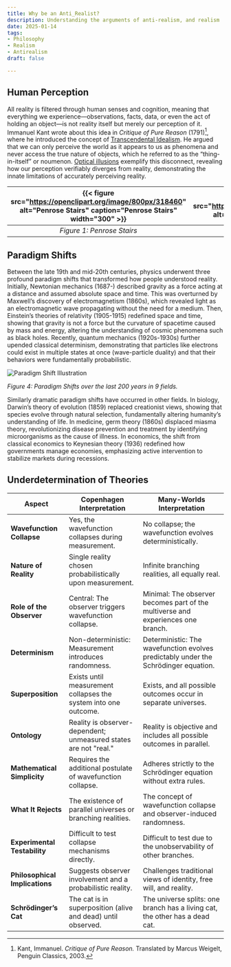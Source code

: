 ```yaml
---
title: Why be an Anti_Realist?
description: Understanding the arguments of anti-realism, and realism
date: 2025-01-14
tags:
- Philosophy
- Realism
- Antirealism
draft: false

---
```


## Human Perception
All reality is filtered through human senses and cognition, meaning that everything we experience—observations, facts, data, or even the act of holding an object—is not reality itself but merely our perception of it. Immanuel Kant wrote about this idea in *Critique of Pure Reason* (1791)[^1], where he introduced the concept of [Transcendental Idealism](https://plato.stanford.edu/entries/kant-transcendental-idealism/). He argued that we can only perceive the world as it appears to us as phenomena and never access the true nature of objects, which he referred to as the “thing-in-itself” or noumenon. [Optical illusions](https://en.wikipedia.org/wiki/Optical_illusion) exemplify this disconnect, revealing how our perception verifiably diverges from reality, demonstrating the innate limitations of accurately perceiving reality.

| {{< figure src="https://openclipart.org/image/800px/318460" alt="Penrose Stairs" caption="Penrose Stairs" width="300" >}} | {{< figure src="https://upload.wikimedia.org/wikipedia/commons/e/ea/Poggendorff_illusion.svg" alt="Poggendorff Illusion" caption="Poggendorff Illusion" width="300" >}} | {{< figure src="https://upload.wikimedia.org/wikipedia/commons/thumb/2/2e/Benham%27s_Disc.svg/1280px-Benham%27s_Disc.svg.png" alt="Benham's Disc" caption="Benham's Disc" width="300" >}} |
|:----------------------------------------------------------------------------------------------------------------------:|:------------------------------------------------------------------------------------------------------------------------------:|:-----------------------------------------------------------------------------------------------------------------------------------------:|
| *Figure 1: Penrose Stairs*                                                                                             | *Figure 2: Poggendorff Illusion*                                                                                               | *Figure 3: Benham's Disc*                                                                                                                |

[^1]: Kant, Immanuel. *Critique of Pure Reason.* Translated by Marcus Weigelt, Penguin Classics, 2003.

## Paradigm Shifts
Between the late 19th and mid-20th centuries, physics underwent three profound paradigm shifts that  transformed how people understood reality. Initially, Newtonian mechanics (1687-) described gravity as a force acting at a distance and assumed absolute space and time. This was overturned by Maxwell’s discovery of electromagnetism (1860s), which revealed light as an electromagnetic wave propagating without the need for a medium. Then, Einstein’s theories of relativity (1905-1915)  redefined space and time, showing that gravity is not a force but the curvature of spacetime caused by mass and energy,  altering the understanding of cosmic phenomena such as black holes. Recently, quantum mechanics (1920s-1930s) further upended classical determinism, demonstrating that particles like electrons could exist in multiple states at once (wave-particle duality) and that their behaviors were fundamentally probabilistic. 

![Paradigm Shift Illustration](/images/paradigmshift200.png)

*Figure 4: Paradigm Shifts over the last 200 years in 9 fields.* 

Similarly dramatic paradigm shifts have occurred in other fields. In biology, Darwin’s theory of evolution (1859) replaced creationist views, showing that species evolve through natural selection, fundamentally altering humanity’s understanding of life. In medicine, germ theory (1860s) displaced miasma theory, revolutionizing disease prevention and treatment by identifying microorganisms as the cause of illness. In economics, the shift from classical economics to Keynesian theory (1936) redefined how governments manage economies, emphasizing active intervention to stabilize markets during recessions.

## Underdetermination of Theories

| **Aspect**               | **Copenhagen Interpretation**                                     | **Many-Worlds Interpretation**                                     |
|---------------------------|-------------------------------------------------------------------|--------------------------------------------------------------------|
| **Wavefunction Collapse** | Yes, the wavefunction collapses during measurement.              | No collapse; the wavefunction evolves deterministically.           |
| **Nature of Reality**     | Single reality chosen probabilistically upon measurement.        | Infinite branching realities, all equally real.                   |
| **Role of the Observer**  | Central: The observer triggers wavefunction collapse.            | Minimal: The observer becomes part of the multiverse and experiences one branch. |
| **Determinism**           | Non-deterministic: Measurement introduces randomness.            | Deterministic: The wavefunction evolves predictably under the Schrödinger equation. |
| **Superposition**         | Exists until measurement collapses the system into one outcome.  | Exists, and all possible outcomes occur in separate universes.     |
| **Ontology**              | Reality is observer-dependent; unmeasured states are not "real." | Reality is objective and includes all possible outcomes in parallel. |
| **Mathematical Simplicity**| Requires the additional postulate of wavefunction collapse.      | Adheres strictly to the Schrödinger equation without extra rules.  |
| **What It Rejects**        | The existence of parallel universes or branching realities.      | The concept of wavefunction collapse and observer-induced randomness. |
| **Experimental Testability**| Difficult to test collapse mechanisms directly.                | Difficult to test due to the unobservability of other branches.    |
| **Philosophical Implications** | Suggests observer involvement and a probabilistic reality.   | Challenges traditional views of identity, free will, and reality.  |
| **Schrödinger’s Cat**      | The cat is in superposition (alive and dead) until observed.     | The universe splits: one branch has a living cat, the other has a dead cat. |


